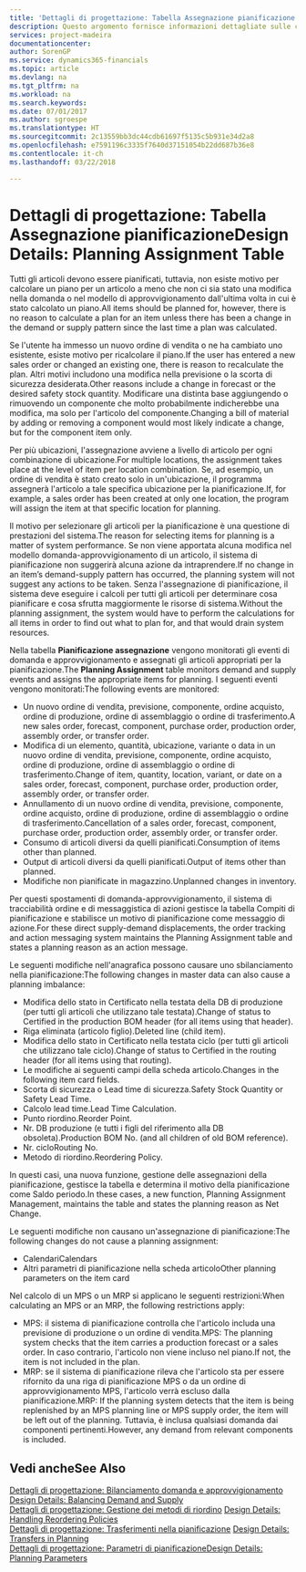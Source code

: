 ```yaml
---
title: 'Dettagli di progettazione: Tabella Assegnazione pianificazione | Microsoft Docs'
description: Questo argomento fornisce informazioni dettagliate sulle conseguenze relative alla modifica del metodo di pianificazione per un articolo.
services: project-madeira
documentationcenter: 
author: SorenGP
ms.service: dynamics365-financials
ms.topic: article
ms.devlang: na
ms.tgt_pltfrm: na
ms.workload: na
ms.search.keywords: 
ms.date: 07/01/2017
ms.author: sgroespe
ms.translationtype: HT
ms.sourcegitcommit: 2c13559bb3dc44cdb61697f5135c5b931e34d2a8
ms.openlocfilehash: e7591196c3335f7640d37151054b22dd687b36e8
ms.contentlocale: it-ch
ms.lasthandoff: 03/22/2018

---
```

# <a name="design-details-planning-assignment-table"></a><span data-ttu-id="7883a-103">Dettagli di progettazione: Tabella Assegnazione pianificazione</span><span class="sxs-lookup"><span data-stu-id="7883a-103">Design Details: Planning Assignment Table</span></span>
<span data-ttu-id="7883a-104">Tutti gli articoli devono essere pianificati, tuttavia, non esiste motivo per calcolare un piano per un articolo a meno che non ci sia stato una modifica nella domanda o nel modello di approvvigionamento dall'ultima volta in cui è stato calcolato un piano.</span><span class="sxs-lookup"><span data-stu-id="7883a-104">All items should be planned for, however, there is no reason to calculate a plan for an item unless there has been a change in the demand or supply pattern since the last time a plan was calculated.</span></span>  
  
<span data-ttu-id="7883a-105">Se l'utente ha immesso un nuovo ordine di vendita o ne ha cambiato uno esistente, esiste motivo per ricalcolare il piano.</span><span class="sxs-lookup"><span data-stu-id="7883a-105">If the user has entered a new sales order or changed an existing one, there is reason to recalculate the plan.</span></span> <span data-ttu-id="7883a-106">Altri motivi includono una modifica nella previsione o la scorta di sicurezza desiderata.</span><span class="sxs-lookup"><span data-stu-id="7883a-106">Other reasons include a change in forecast or the desired safety stock quantity.</span></span> <span data-ttu-id="7883a-107">Modificare una distinta base aggiungendo o rimuovendo un componente che molto probabilmente indicherebbe una modifica, ma solo per l'articolo del componente.</span><span class="sxs-lookup"><span data-stu-id="7883a-107">Changing a bill of material by adding or removing a component would most likely indicate a change, but for the component item only.</span></span>  
  
<span data-ttu-id="7883a-108">Per più ubicazioni, l'assegnazione avviene a livello di articolo per ogni combinazione di ubicazione.</span><span class="sxs-lookup"><span data-stu-id="7883a-108">For multiple locations, the assignment takes place at the level of item per location combination.</span></span> <span data-ttu-id="7883a-109">Se, ad esempio, un ordine di vendita è stato creato solo in un'ubicazione, il programma assegnerà l'articolo a tale specifica ubicazione per la pianificazione.</span><span class="sxs-lookup"><span data-stu-id="7883a-109">If, for example, a sales order has been created at only one location, the program will assign the item at that specific location for planning.</span></span>  
  
<span data-ttu-id="7883a-110">Il motivo per selezionare gli articoli per la pianificazione è una questione di prestazioni del sistema.</span><span class="sxs-lookup"><span data-stu-id="7883a-110">The reason for selecting items for planning is a matter of system performance.</span></span> <span data-ttu-id="7883a-111">Se non viene apportata alcuna modifica nel modello domanda-approvvigionamento di un articolo, il sistema di pianificazione non suggerirà alcuna azione da intraprendere.</span><span class="sxs-lookup"><span data-stu-id="7883a-111">If no change in an item’s demand-supply pattern has occurred, the planning system will not suggest any actions to be taken.</span></span> <span data-ttu-id="7883a-112">Senza l'assegnazione di pianificazione, il sistema deve eseguire i calcoli per tutti gli articoli per determinare cosa pianificare e cosa sfrutta maggiormente le risorse di sistema.</span><span class="sxs-lookup"><span data-stu-id="7883a-112">Without the planning assignment, the system would have to perform the calculations for all items in order to find out what to plan for, and that would drain system resources.</span></span>  
  
<span data-ttu-id="7883a-113">Nella tabella **Pianificazione assegnazione** vengono monitorati gli eventi di domanda e approvvigionamento e assegnati gli articoli appropriati per la pianificazione.</span><span class="sxs-lookup"><span data-stu-id="7883a-113">The **Planning Assignment** table monitors demand and supply events and assigns the appropriate items for planning.</span></span> <span data-ttu-id="7883a-114">I seguenti eventi vengono monitorati:</span><span class="sxs-lookup"><span data-stu-id="7883a-114">The following events are monitored:</span></span>  
  
* <span data-ttu-id="7883a-115">Un nuovo ordine di vendita, previsione, componente, ordine acquisto, ordine di produzione, ordine di assemblaggio o ordine di trasferimento.</span><span class="sxs-lookup"><span data-stu-id="7883a-115">A new sales order, forecast, component, purchase order, production order, assembly order, or transfer order.</span></span>  
* <span data-ttu-id="7883a-116">Modifica di un elemento, quantità, ubicazione, variante o data in un nuovo ordine di vendita, previsione, componente, ordine acquisto, ordine di produzione, ordine di assemblaggio o ordine di trasferimento.</span><span class="sxs-lookup"><span data-stu-id="7883a-116">Change of item, quantity, location, variant, or date on a sales order, forecast, component, purchase order, production order, assembly order, or transfer order.</span></span>  
* <span data-ttu-id="7883a-117">Annullamento di un nuovo ordine di vendita, previsione, componente, ordine acquisto, ordine di produzione, ordine di assemblaggio o ordine di trasferimento.</span><span class="sxs-lookup"><span data-stu-id="7883a-117">Cancellation of a sales order, forecast, component, purchase order, production order, assembly order, or transfer order.</span></span>  
* <span data-ttu-id="7883a-118">Consumo di articoli diversi da quelli pianificati.</span><span class="sxs-lookup"><span data-stu-id="7883a-118">Consumption of items other than planned.</span></span>  
* <span data-ttu-id="7883a-119">Output di articoli diversi da quelli pianificati.</span><span class="sxs-lookup"><span data-stu-id="7883a-119">Output of items other than planned.</span></span>  
* <span data-ttu-id="7883a-120">Modifiche non pianificate in magazzino.</span><span class="sxs-lookup"><span data-stu-id="7883a-120">Unplanned changes in inventory.</span></span>  
  
<span data-ttu-id="7883a-121">Per questi spostamenti di domanda-approvvigionamento, il sistema di tracciabilità ordine e di messaggistica di azioni gestisce la tabella Compiti di pianificazione e stabilisce un motivo di pianificazione come messaggio di azione.</span><span class="sxs-lookup"><span data-stu-id="7883a-121">For these direct supply-demand displacements, the order tracking and action messaging system maintains the Planning Assignment table and states a planning reason as an action message.</span></span>  
  
<span data-ttu-id="7883a-122">Le seguenti modifiche nell'anagrafica possono causare uno sbilanciamento nella pianificazione:</span><span class="sxs-lookup"><span data-stu-id="7883a-122">The following changes in master data can also cause a planning imbalance:</span></span>  
  
* <span data-ttu-id="7883a-123">Modifica dello stato in Certificato nella testata della DB di produzione (per tutti gli articoli che utilizzano tale testata).</span><span class="sxs-lookup"><span data-stu-id="7883a-123">Change of status to Certified in the production BOM header (for all items using that header).</span></span>  
* <span data-ttu-id="7883a-124">Riga eliminata (articolo figlio).</span><span class="sxs-lookup"><span data-stu-id="7883a-124">Deleted line (child item).</span></span>  
* <span data-ttu-id="7883a-125">Modifica dello stato in Certificato nella testata ciclo (per tutti gli articoli che utilizzano tale ciclo).</span><span class="sxs-lookup"><span data-stu-id="7883a-125">Change of status to Certified in the routing header (for all items using that routing).</span></span>  
* <span data-ttu-id="7883a-126">Le modifiche ai seguenti campi della scheda articolo.</span><span class="sxs-lookup"><span data-stu-id="7883a-126">Changes in the following item card fields.</span></span>  
* <span data-ttu-id="7883a-127">Scorta di sicurezza o Lead time di sicurezza.</span><span class="sxs-lookup"><span data-stu-id="7883a-127">Safety Stock Quantity or Safety Lead Time.</span></span>  
* <span data-ttu-id="7883a-128">Calcolo lead time.</span><span class="sxs-lookup"><span data-stu-id="7883a-128">Lead Time Calculation.</span></span>  
* <span data-ttu-id="7883a-129">Punto riordino.</span><span class="sxs-lookup"><span data-stu-id="7883a-129">Reorder Point.</span></span>  
* <span data-ttu-id="7883a-130">Nr. DB produzione (e tutti i figli del riferimento alla DB obsoleta).</span><span class="sxs-lookup"><span data-stu-id="7883a-130">Production BOM No. (and all children of old BOM reference).</span></span>  
* <span data-ttu-id="7883a-131">Nr. ciclo</span><span class="sxs-lookup"><span data-stu-id="7883a-131">Routing No.</span></span>  
* <span data-ttu-id="7883a-132">Metodo di riordino.</span><span class="sxs-lookup"><span data-stu-id="7883a-132">Reordering Policy.</span></span>  
  
<span data-ttu-id="7883a-133">In questi casi, una nuova funzione, gestione delle assegnazioni della pianificazione, gestisce la tabella e determina il motivo della pianificazione come Saldo periodo.</span><span class="sxs-lookup"><span data-stu-id="7883a-133">In these cases, a new function, Planning Assignment Management, maintains the table and states the planning reason as Net Change.</span></span>  
  
<span data-ttu-id="7883a-134">Le seguenti modifiche non causano un'assegnazione di pianificazione:</span><span class="sxs-lookup"><span data-stu-id="7883a-134">The following changes do not cause a planning assignment:</span></span>  
  
* <span data-ttu-id="7883a-135">Calendari</span><span class="sxs-lookup"><span data-stu-id="7883a-135">Calendars</span></span>  
* <span data-ttu-id="7883a-136">Altri parametri di pianificazione nella scheda articolo</span><span class="sxs-lookup"><span data-stu-id="7883a-136">Other planning parameters on the item card</span></span>  
  
<span data-ttu-id="7883a-137">Nel calcolo di un MPS o un MRP si applicano le seguenti restrizioni:</span><span class="sxs-lookup"><span data-stu-id="7883a-137">When calculating an MPS or an MRP, the following restrictions apply:</span></span>  
  
* <span data-ttu-id="7883a-138">MPS: il sistema di pianificazione controlla che l'articolo includa una previsione di produzione o un ordine di vendita.</span><span class="sxs-lookup"><span data-stu-id="7883a-138">MPS: The planning system checks that the item carries a production forecast or a sales order.</span></span> <span data-ttu-id="7883a-139">In caso contrario, l'articolo non viene incluso nel piano.</span><span class="sxs-lookup"><span data-stu-id="7883a-139">If not, the item is not included in the plan.</span></span>  
* <span data-ttu-id="7883a-140">MRP: se il sistema di pianificazione rileva che l'articolo sta per essere rifornito da una riga di pianificazione MPS o da un ordine di approvvigionamento MPS, l'articolo verrà escluso dalla pianificazione.</span><span class="sxs-lookup"><span data-stu-id="7883a-140">MRP: If the planning system detects that the item is being replenished by an MPS planning line or MPS supply order, the item will be left out of the planning.</span></span> <span data-ttu-id="7883a-141">Tuttavia, è inclusa qualsiasi domanda dai componenti pertinenti.</span><span class="sxs-lookup"><span data-stu-id="7883a-141">However, any demand from relevant components is included.</span></span>  
  
## <a name="see-also"></a><span data-ttu-id="7883a-142">Vedi anche</span><span class="sxs-lookup"><span data-stu-id="7883a-142">See Also</span></span>  
<span data-ttu-id="7883a-143">[Dettagli di progettazione: Bilanciamento domanda e approvvigionamento](design-details-balancing-demand-and-supply.md) </span><span class="sxs-lookup"><span data-stu-id="7883a-143">[Design Details: Balancing Demand and Supply](design-details-balancing-demand-and-supply.md) </span></span>  
<span data-ttu-id="7883a-144">[Dettagli di progettazione: Gestione dei metodi di riordino](design-details-handling-reordering-policies.md) </span><span class="sxs-lookup"><span data-stu-id="7883a-144">[Design Details: Handling Reordering Policies](design-details-handling-reordering-policies.md) </span></span>  
<span data-ttu-id="7883a-145">[Dettagli di progettazione: Trasferimenti nella pianificazione](design-details-transfers-in-planning.md) </span><span class="sxs-lookup"><span data-stu-id="7883a-145">[Design Details: Transfers in Planning](design-details-transfers-in-planning.md) </span></span>  
[<span data-ttu-id="7883a-146">Dettagli di progettazione: Parametri di pianificazione</span><span class="sxs-lookup"><span data-stu-id="7883a-146">Design Details: Planning Parameters</span></span>](design-details-planning-parameters.md)  

